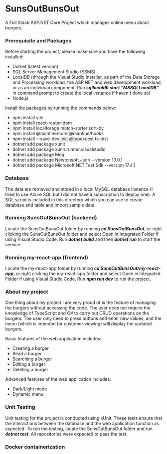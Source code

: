 # SunsOutBunsOut
A Full Stack ASP.NET Core Project which manages online menu about burgers.

### Prerequisite and Packages
Before starting the project, please make sure you have the following installed:
- Dotnet (latest version)
- SQL Server Management Studio (SSMS)
- LocalDB (through the Visual Studio Installer, as part of the Data Storage and Processing workload, the ASP.NET and web development workload, or as an individual component. Run ***sqllocaldb start "MSSQLLocalDB"*** in command prompt to create the local instance if haven't done so)
- Node.js

Install the packages by running the commands below:
- npm install vite
- npm install react-router-dom
- npm install localforage match-sorter sort-by
- npm install @mantine/core @mantine/hooks
- npm install --save-dev jest @types/jest ts-jest
- dotnet add package xunit
- dotnet add package xunit.runner.visualstudio
- dotnet add package Moq
- dotnet add package Newtonsoft.Json --version 13.0.1
- dotnet add package Microsoft.NET.Test.Sdk --version 17.4.1

### Database
The data are retrieved and stored in a local MySQL database instance (I tried to use Azure SQL but I did not have a subscription to deploy one). A SQL script is included in this directory which you can use to create database and table and import sample data.

### Running SunsOutBunsOut (backend)
Locate the SunsOutBunsOut folder by running ***cd SunsOutBunsOut***, or right clicking the SunsOutBunsOut folder and select Open in Integrated Folder if using Visual Studio Code. Run ***dotnet build*** and then ***dotnet run*** to start the service.

### Running my-react-app (frontend)
Locate the my-react-app folder by running ***cd SunsOutBunsOut/my-react-app***, or right clicking the my-react-app folder and select Open in Integrated Folder if using Visual Studio Code. Run ***npm run dev*** to run the project.

### About my project
One thing about my project I are very proud of is the feature of managing the burgers without accessing the code. The user does not require the knowledge of TypeScript and C# to carry out CRUD operations on the burgers. The user only need to press buttons and enter new values, and the menu (which is intended for customer viewing) will display the updated burgers.

Basic features of the web application includes:
- Creating a burger
- Read a burger
- Searching a burger
- Editing a burger
- Deleting a burger

Advanced features of the web application includes:
- Dark/Light mode
- Dynamic menu

### Unit Testing
Unit testing for the project is conducted using xUnit. These tests ensure that the interactions between the database and the web application function as expected. To run the testing, locate the SunsOutBunsOut folder and run ***dotnet test***. All repositories were expected to pass the test.

### Docker containerization
